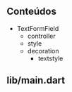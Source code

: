 ## Conteúdos
- TextFormField
  - controller
  - style
  - decoration
    - textstyle


## lib/main.dart
```dart
```